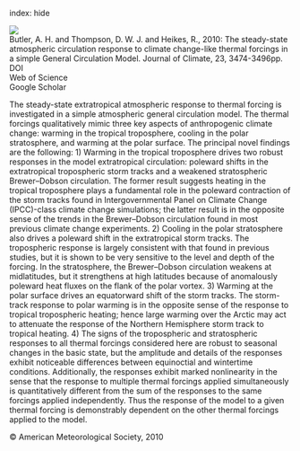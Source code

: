 index: hide

<div class="Citation">
    <div class="Citation-thumb CitationThumb-linked"  data-href="https://doi.org/10.1175/2010jcli3228.1">
      <img src="https://static.claimspace.cloud/climate-study-static/refs/thumbs/12/Butler_et_al_2010-thumb.png" />
    </div>

  <div class="Citation-body">
    <div class="Citation-text">Butler, A. H. and Thompson, D. W. J. and Heikes, R., 2010: The steady-state atmospheric circulation response to climate change-like thermal forcings in a simple General Circulation Model. <span class="Article-journal">Journal of Climate, </span><span class="Article-volume">23, </span>3474-3496pp.</div>
    <div class="Citation-links">
      <div class="CitationLink" data-href="https://doi.org/10.1175/2010jcli3228.1">
        <div class="CitationLink-icon CitationLink-Doi"></div>
        <div class="CitationLink-text">DOI</div>
      </div>
      <div class="CitationLink" data-href="http://cel.webofknowledge.com/InboundService.do?customersID=atyponcel&smartRedirect=yes&mode=FullRecord&IsProductCode=Yes&product=CEL&Init=Yes&Func=Frame&action=retrieve&SrcApp=literatum&SrcAuth=atyponcel&SID=7CNc3cIRaBKjGbSujFM&UT=WOS:000280101500004">
        <div class="CitationLink-icon CitationLink-Isi"></div>
        <div class="CitationLink-text">Web of Science</div>
      </div>
      <div class="CitationLink" data-href="https://scholar.google.com/scholar?q=10.1175/2010jcli3228.1">
        <div class="CitationLink-icon CitationLink-Scholar"></div>
        <div class="CitationLink-text">Google Scholar</div>
      </div>
    </div>
  </div>
</div>

The steady-state extratropical atmospheric response to thermal forcing is investigated in a simple atmospheric general circulation model. The thermal forcings qualitatively mimic three key aspects of anthropogenic climate change: warming in the tropical troposphere, cooling in the polar stratosphere, and warming at the polar surface. The principal novel findings are the following: 1) Warming in the tropical troposphere drives two robust responses in the model extratropical circulation: poleward shifts in the extratropical tropospheric storm tracks and a weakened stratospheric Brewer–Dobson circulation. The former result suggests heating in the tropical troposphere plays a fundamental role in the poleward contraction of the storm tracks found in Intergovernmental Panel on Climate Change (IPCC)-class climate change simulations; the latter result is in the opposite sense of the trends in the Brewer–Dobson circulation found in most previous climate change experiments. 2) Cooling in the polar stratosphere also drives a poleward shift in the extratropical storm tracks. The tropospheric response is largely consistent with that found in previous studies, but it is shown to be very sensitive to the level and depth of the forcing. In the stratosphere, the Brewer–Dobson circulation weakens at midlatitudes, but it strengthens at high latitudes because of anomalously poleward heat fluxes on the flank of the polar vortex. 3) Warming at the polar surface drives an equatorward shift of the storm tracks. The storm-track response to polar warming is in the opposite sense of the response to tropical tropospheric heating; hence large warming over the Arctic may act to attenuate the response of the Northern Hemisphere storm track to tropical heating. 4) The signs of the tropospheric and stratospheric responses to all thermal forcings considered here are robust to seasonal changes in the basic state, but the amplitude and details of the responses exhibit noticeable differences between equinoctial and wintertime conditions. Additionally, the responses exhibit marked nonlinearity in the sense that the response to multiple thermal forcings applied simultaneously is quantitatively different from the sum of the responses to the same forcings applied independently. Thus the response of the model to a given thermal forcing is demonstrably dependent on the other thermal forcings applied to the model.

<div class="Citation-copy">
&copy; American Meteorological Society, 2010
</div>
